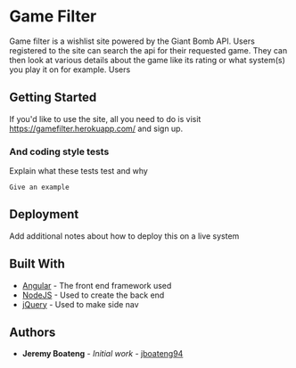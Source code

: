 # Game Filter

Game filter is a wishlist site powered by the Giant Bomb API. Users registered to the site can search the api for their requested game. They can then look at various details about the game like its rating or what system(s) you play it on for example. Users 

## Getting Started

If you'd like to use the site, all you need to do is visit https://gamefilter.herokuapp.com/ and sign up.

### And coding style tests

Explain what these tests test and why

```
Give an example
```

## Deployment

Add additional notes about how to deploy this on a live system

## Built With

* [Angular](https://angularjs.org/) - The front end framework used
* [NodeJS](https://nodejs.org/en/) - Used to create the back end
* [jQuery](jQuery) - Used to make side nav


## Authors

* **Jeremy Boateng** - *Initial work* - [jboateng94](https://github.com/jboateng94)
